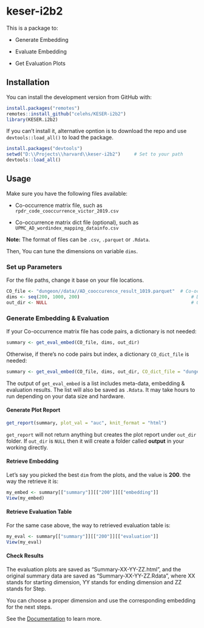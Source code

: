
<!-- README.md is generated from README.Rmd. Please edit that file -->

# keser-i2b2

This is a package to:

- Generate Embedding

- Evaluate Embedding

- Get Evaluation Plots

## Installation

You can install the development version from GitHub with:

``` r
install.packages("remotes")
remotes::install_github("celehs/KESER-i2b2")
library(KESER.i2b2)
```

If you can’t install it, alternative opntion is to download the repo and
use `devtools::load_all()` to load the package.

``` r
install.packages("devtools")
setwd("D:\\Projects\\harvard\\keser-i2b2")     # Set to your path
devtools::load_all()    
```

## Usage

Make sure you have the following files available:

- Co-occurrence matrix file, such as
  `rpdr_code_cooccurrence_victor_2019.csv`

- Co-occurrence matrix dict file (optional), such as
  `UPMC_AD_wordindex_mapping_datainfo.csv`

**Note:** The format of files can be `.csv`, `.parquet` or `.Rdata`.

Then, You can tune the dimensions on variable `dims`.

### Set up Parameters

For the file paths, change it base on your file locations.

``` r
CO_file <- "dungeon//data//AD_cooccurence_result_1019.parquet"  # Co-occurrence File: .csv/.parquet/.Rdata
dims <- seq(200, 1000, 200)                                         # Dimension Setting
out_dir <- NULL                                                     # Output folder setting -  If NULL All Outputs Will Be At: working_dir/output
```

### Generate Embedding & Evaluation

If your Co-occurrence matrix file has code pairs, a dictionary is not
needed:

``` r
summary <- get_eval_embed(CO_file, dims, out_dir)
```

Otherwise, if there’s no code pairs but index, a dictionary
`CO_dict_file` is needed:

``` r
summary <- get_eval_embed(CO_file, dims, out_dir, CO_dict_file = "dungeon//data//UPMC_AD_wordindex_mapping_datainfo.csv")    # Replace your dict file here 
```

The output of `get_eval_embed` is a list includes meta-data, embedding &
evaluation results. The list will also be saved as `.Rdata`. It may take
hours to run depending on your data size and hardware.

#### Generate Plot Report

``` r
get_report(summary, plot_val = "auc", knit_format = "html")
```

`get_report` will not return anything but creates the plot report under
`out_dir` folder. If `out_dir` is `NULL` then it will create a folder
called **output** in your working directly.

#### Retrieve Embedding

Let’s say you picked the best `dim` from the plots, and the value is
**200**. the way the retrieve it is:

``` r
my_embed <- summary[["summary"]][["200"]][["embedding"]]
View(my_embed)
```

#### Retrieve Evaluation Table

For the same case above, the way to retrieved evaluation table is:

``` r
my_eval <- summary[["summary"]][["200"]][["evaluation"]]
View(my_eval)
```

#### Check Results

The evaluation plots are saved as “Summary-XX-YY-ZZ.html”, and the
original summary data are saved as “Summary-XX-YY-ZZ.Rdata”, where XX
stands for starting dimension, YY stands for ending dimension and ZZ
stands for Step.

You can choose a proper dimension and use the corresponding embedding
for the next steps.

See the [Documentation](https://celehs.github.io/KESER-i2b2/) to learn
more.
